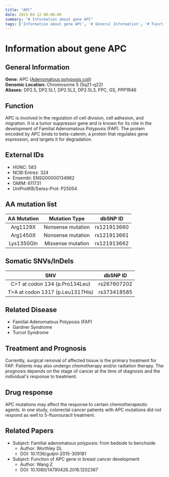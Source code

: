 ```yaml
---
title: "APC"
date: 2023-04-12 00:00:00
summary: "# Information about gene APC"
tags: ['Information about gene APC', '# General Information', '# Function', '# External IDs', '# AA mutation list', '# Somatic SNVs/InDels', '# Related Disease', '# Treatment and Prognosis', '# Drug response', '# Related Papers']
---
```


# Information about gene APC

## General Information

**Gene:** APC ([Adenomatous polyposis coli](https://www.ncbi.nlm.nih.gov/gene/324)) \
**Genomic Location:** Chromosome 5 (5q21-q22) \
**Aliases:** DP2.5, DP2.5L1, DP2.5L2, DP2.5L3, FPC, GS, PPP1R46

## Function

APC is involved in the regulation of cell division, cell adhesion, and migration. It is a tumor suppressor gene and is known for its role in the development of Familial Adenomatous Polyposis (FAP). The protein encoded by APC binds to beta-catenin, a protein that regulates gene expression, and targets it for degradation.

## External IDs

- HGNC: 583
- NCBI Entrez: 324
- Ensembl: ENSG00000134982
- OMIM: 611731
- UniProtKB/Swiss-Prot: P25054

## AA mutation list

| AA Mutation | Mutation Type | dbSNP ID |
|:-----------:|:-------------:|:--------:|
| Arg1129X    | Nonsense mutation | rs121913660 |
| Arg1450X    | Nonsense mutation | rs121913661 |
| Lys1350Gln  | Missense mutation | rs121913662 |

## Somatic SNVs/InDels

| SNV         | dbSNP ID |
|:-----------:|:--------:|
| C>T at codon 134 (p.Pro134Leu) | rs267607202 |
| T>A at codon 1317 (p.Leu1317His) | rs373418585 |

## Related Disease

- Familial Adenomatous Polyposis (FAP)
- Gardner Syndrome
- Turcot Syndrome

## Treatment and Prognosis

Currently, surgical removal of affected tissue is the primary treatment for FAP. Patients may also undergo chemotherapy and/or radiation therapy. The prognosis depends on the stage of cancer at the time of diagnosis and the individual's response to treatment.

## Drug response

APC mutations may affect the response to certain chemotherapeutic agents. In one study, colorectal cancer patients with APC mutations did not respond as well to 5-fluorouracil treatment.

## Related Papers

- Subject: Familial adenomatous polyposis: from bedside to benchside
  - Author: Worthley DL
  - DOI: 10.1136/gutjnl-2015-309181
- Subject: Function of APC gene in breast cancer development
  - Author: Wang Z
  - DOI: 10.1080/14790426.2016.1202367